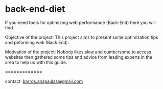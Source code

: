 back-end-diet
=============

If you need tools for optimizing web performance (Back-End) here you will find

Objective of the project: This project aims to present some optimization tips and peforming web (Back End). 


Motivation of the project: Nobody likes slow and cumbersome to access websites then gathered some tips and advice 
from leading experts in the area to help us with this guide.


=============

contact: barros.anapaulas@gmail.com

